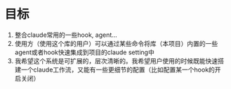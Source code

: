 # 目标
1. 整合claude常用的一些hook, agent...
2. 使用方（使用这个库的用户）可以通过某些命令将库（本项目）内置的一些agent或者hook快速集成到项目的claude setting中
3. 我希望这个系统是可扩展的，层次清晰的。我希望用户使用的时候既能快速搭建一个claude工作流，又能有一些更细节的配置（比如配置某一个hook的开启关闭）